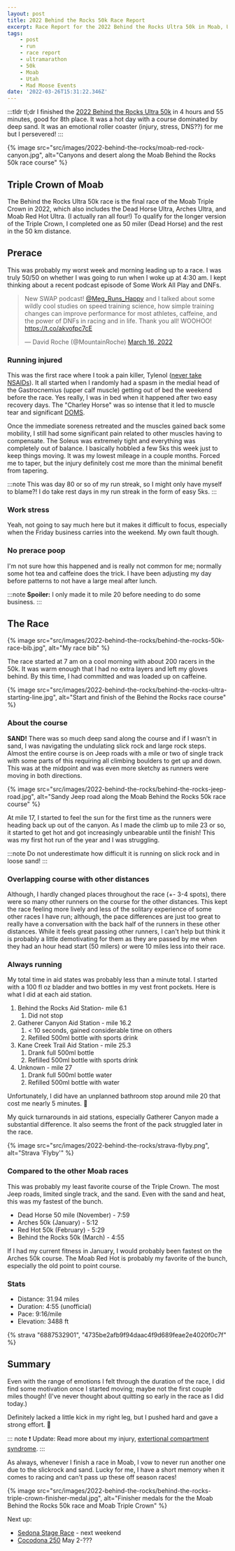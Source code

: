 ```yaml
---
layout: post
title: 2022 Behind the Rocks 50k Race Report
excerpt: Race Report for the 2022 Behind the Rocks Ultra 50k in Moab, Utah. I finished 8th in 4:55.
tags:
    - post
    - run
    - race report
    - ultramarathon
    - 50k
    - Moab
    - Utah
    - Mad Moose Events
date: '2022-03-26T15:31:22.346Z'
---
```

:::tldr
tl;dr I finished the [2022 Behind the Rocks Ultra 50k](https://www.madmooseevents.com/behind-the-rocks-home) in 4 hours and 55 minutes, good for 8th place. It was a hot day with a course dominated by deep sand. It was an emotional roller coaster (injury, stress, DNS??) for me but I persevered!
:::

{% image src="src/images/2022-behind-the-rocks/moab-red-rock-canyon.jpg", alt="Canyons and desert along the Moab Behind the Rocks 50k race course" %}

## Triple Crown of Moab

The Behind the Rocks Ultra 50k race is the final race of the Moab Triple Crown in 2022, which also includes the Dead Horse Ultra, Arches Ultra, and Moab Red Hot Ultra. (I actually ran all four!) To qualify for the longer version of the Triple Crown, I completed one as 50 miler (Dead Horse) and the rest in the 50 km distance.

## Prerace

This was probably my worst week and morning leading up to a race. I was truly 50/50 on whether I was going to run when I woke up at 4:30 am. I kept thinking about a recent podcast episode of Some Work All Play and DNFs.

<blockquote class="twitter-tweet"><p lang="en" dir="ltr">New SWAP podcast! <a href="https://twitter.com/Meg_Runs_Happy?ref_src=twsrc%5Etfw">@Meg_Runs_Happy</a> and I talked about some wildly cool studies on speed training science, how simple training changes can improve performance for most athletes, caffeine, and the power of DNFs in racing and in life. Thank you all! WOOHOO! <a href="https://t.co/akvofpc7cE">https://t.co/akvofpc7cE</a></p>&mdash; David Roche (@MountainRoche) <a href="https://twitter.com/MountainRoche/status/1504195775525363716?ref_src=twsrc%5Etfw">March 16, 2022</a></blockquote>

### Running injured

This was the first race where I took a pain killer, Tylenol ([never take NSAIDs](https://med.stanford.edu/news/all-news/2017/07/pain-reliever-linked-to-kidney-injury-in-endurance-runners.html)). It all started when I randomly had a spasm in the medial head of the Gastrocnemius (upper calf muscle) getting out of bed the weekend before the race. Yes really, I was in bed when it happened after two easy recovery days. The "Charley Horse" was so intense that it led to muscle tear and significant [DOMS](https://doi.org/10.2165/00007256-200333020-00005).

Once the immediate soreness retreated and the muscles gained back some mobility, I still had some significant pain related to other muscles having to compensate. The Soleus was extremely tight and everything was completely out of balance. I basically hobbled a few 5ks this week just to keep things moving. It was my lowest mileage in a couple months. Forced me to taper, but the injury definitely cost me more than the minimal benefit from tapering.

:::note
This was day 80 or so of my run streak, so I might only have myself to blame?! I do take rest days in my run streak in the form of easy 5ks.
:::

### Work stress

Yeah, not going to say much here but it makes it difficult to focus, especially when the Friday business carries into the weekend. My own fault though.

### No prerace poop

I'm not sure how this happened and is really not common for me; normally some hot tea and caffeine does the trick. I have been adjusting my day before patterns to not have a large meal after lunch.

:::note
**Spoiler:** I only made it to mile 20 before needing to do some business.
:::

## The Race

{% image src="src/images/2022-behind-the-rocks/behind-the-rocks-50k-race-bib.jpg", alt="My race bib" %}

The race started at 7 am on a cool morning with about 200 racers in the 50k. It was warm enough that I had no extra layers and left my gloves behind. By this time, I had committed and was loaded up on caffeine.

{% image src="src/images/2022-behind-the-rocks/behind-the-rocks-ultra-starting-line.jpg", alt="Start and finish of the Behind the Rocks race course" %}

### About the course

**SAND!** There was so much deep sand along the course and if I wasn't in sand, I was navigating the undulating slick rock and large rock steps. Almost the entire course is on Jeep roads with a mile or two of single track with some parts of this requiring all climbing boulders to get up and down. This was at the midpoint and was even more sketchy as runners were moving in both directions.

{% image src="src/images/2022-behind-the-rocks/behind-the-rocks-jeep-road.jpg", alt="Sandy Jeep road along the Moab Behind the Rocks 50k race course" %}

At mile 17, I started to feel the sun for the first time as the runners were heading back up out of the canyon. As I made the climb up to mile 23 or so, it started to get hot and got increasingly unbearable until the finish! This was my first hot run of the year and I was struggling.

:::note
Do not underestimate how difficult it is running on slick rock and in loose sand!
:::

### Overlapping course with other distances

Although, I hardly changed places throughout the race (+- 3-4 spots), there were so many other runners on the course for the other distances. This kept the race feeling more lively and less of the solitary experience of some other races I have run; although, the pace differences are just too great to really have a conversation with the back half of the runners in these other distances. While it feels great passing other runners, I can't help but think it is probably a little demotivating for them as they are passed by me when they had an hour head start (50 milers) or were 10 miles less into their race.

### Always running

My total time in aid states was probably less than a minute total. I started with a 100 fl oz bladder and two bottles in my vest front pockets. Here is what I did at each aid station.

1. Behind the Rocks Aid Station- mile 6.1
    1. Did not stop
2. Gatherer Canyon Aid Station - mile 16.2
    1. < 10 seconds, gained considerable time on others
    1. Refilled 500ml bottle with sports drink
3. Kane Creek Trail Aid Station - mile 25.3
    1. Drank full 500ml bottle
    1. Refilled 500ml bottle with sports drink
4. Unknown - mile 27
    1. Drank full 500ml bottle water
    1. Refilled 500ml bottle with water

Unfortunately, I did have an unplanned bathroom stop around mile 20 that cost me nearly 5 minutes. :shit:

My quick turnarounds in aid stations, especially Gatherer Canyon made a substantial difference. It also seems the front of the pack struggled later in the race.

{% image src="src/images/2022-behind-the-rocks/strava-flyby.png", alt="Strava 'Flyby'" %}

### Compared to the other Moab races

This was probably my least favorite course of the Triple Crown. The most Jeep roads, limited single track, and the sand. Even with the sand and heat, this was my fastest of the bunch.

* Dead Horse 50 mile (November) - 7:59
* Arches 50k (January) - 5:12
* Red Hot 50k (February) - 5:29
* Behind the Rocks 50k (March) - 4:55

If I had my current fitness in January, I would probably been fastest on the Arches 50k course. The Moab Red Hot is probably my favorite of the bunch, especially the old point to point course.

### Stats

* Distance: 31.94 miles
* Duration: 4:55 (unofficial)  
* Pace: 9:16/mile
* Elevation: 3488 ft

{% strava "6887532901", "4735be2afb9f94daac4f9d689feae2e4020f0c7f" %}

## Summary

Even with the range of emotions I felt through the duration of the race, I did find some motivation once I started moving; maybe not the first couple miles though! (I've never thought about quitting so early in the race as I did today.)

Definitely lacked a little kick in my right leg, but I pushed hard and gave a strong effort. :100: 

::: note
:heavy_exclamation_mark: Update: Read more about my injury, [extertional compartment syndrome](/posts/running-with-exertional-compartment-syndrome).
:::

As always, whenever I finish a race in Moab, I vow to never run another one due to the slickrock and sand. Lucky for me, I have a short memory when it comes to racing and can't pass up these off season races!

{% image src="src/images/2022-behind-the-rocks/behind-the-rocks-triple-crown-finisher-medal.jpg", alt="Finisher medals for the the Moab Behind the Rocks 50k race and Moab Triple Crown" %}

Next up: 
- [Sedona Stage Race](http://www.trailrunningescapes.com/races2.html) - next weekend
- [Cocodona 250](http://cocodona.com/) May 2-???